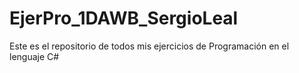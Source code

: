 # EjerPro_1DAWB_SergioLeal
Este es el repositorio de todos mis ejercicios de Programación en el lenguaje C#

